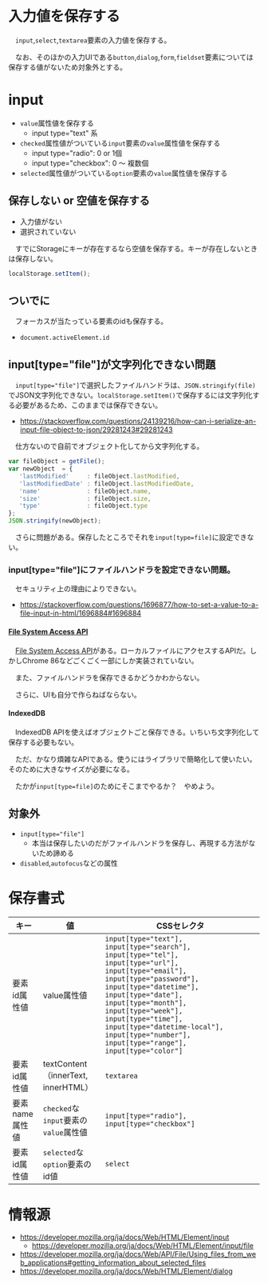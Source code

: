 # 入力値を保存する

　`input`,`select`,`textarea`要素の入力値を保存する。

　なお、そのほかの入力UIである`button`,`dialog`,`form`,`fieldset`要素については保存する値がないため対象外とする。

# input

* `value`属性値を保存する
    * input type="text" 系
* `checked`属性値がついている`input`要素の`value`属性値を保存する
    * input type="radio": 0 or 1個
    * input type="checkbox": 0 〜 複数個
* `selected`属性値がついている`option`要素の`value`属性値を保存する

## 保存しない or 空値を保存する

* 入力値がない
* 選択されていない

　すでにStorageにキーが存在するなら空値を保存する。キーが存在しないときは保存しない。

```javascript
localStorage.setItem();
```

## ついでに

　フォーカスが当たっている要素のidも保存する。

* `document.activeElement.id`

## input[type="file"]が文字列化できない問題

　`input[type="file"]`で選択したファイルハンドラは、`JSON.stringify(file)`でJSON文字列化できない。`localStorage.setItem()`で保存するには文字列化する必要があるため、このままでは保存できない。

* https://stackoverflow.com/questions/24139216/how-can-i-serialize-an-input-file-object-to-json/29281243#29281243

　仕方ないので自前でオブジェクト化してから文字列化する。

```javascript
var fileObject = getFile();
var newObject  = {
   'lastModified'     : fileObject.lastModified,
   'lastModifiedDate' : fileObject.lastModifiedDate,
   'name'             : fileObject.name,
   'size'             : fileObject.size,
   'type'             : fileObject.type
};  
JSON.stringify(newObject);
```

　さらに問題がある。保存したところでそれを`input[type=file]`に設定できない。

### input[type="file"]にファイルハンドラを設定できない問題。

　セキュリティ上の理由によりできない。

* https://stackoverflow.com/questions/1696877/how-to-set-a-value-to-a-file-input-in-html/1696884#1696884

#### [File System Access API][]

　[File System Access API][]がある。ローカルファイルにアクセスするAPIだ。しかしChrome 86などごくごく一部にしか実装されていない。

[File System Access API]:https://developer.mozilla.org/en-US/docs/Web/API/File_System_Access_API

　また、ファイルハンドラを保存できるかどうかわからない。

　さらに、UIも自分で作らねばならない。

#### IndexedDB

　IndexedDB APIを使えばオブジェクトごと保存できる。いちいち文字列化して保存する必要もない。

　ただ、かなり煩雑なAPIである。使うにはライブラリで簡略化して使いたい。そのために大きなサイズが必要になる。

　たかが`input[type=file]`のためにそこまでやるか？　やめよう。

## 対象外

* `input[type="file"]`
    * 本当は保存したいのだがファイルハンドラを保存し、再現する方法がないため諦める
* `disabled`,`autofocus`などの属性

# 保存書式

キー|値|CSSセレクタ
----|--|-----------
要素id属性値|value属性値|`input[type="text"], input[type="search"], input[type="tel"], input[type="url"], input[type="email"], input[type="password"], input[type="datetime"], input[type="date"], input[type="month"], input[type="week"], input[type="time"], input[type="datetime-local"], input[type="number"], input[type="range"], input[type="color"]`
要素id属性値|textContent（innerText, innerHTML）|`textarea`
要素name属性値|`checked`な`input`要素の`value`属性値|`input[type="radio"], input[type="checkbox"]`
要素id属性値|`selected`な`option`要素のid値|`select`

# 情報源

* https://developer.mozilla.org/ja/docs/Web/HTML/Element/input
    * https://developer.mozilla.org/ja/docs/Web/HTML/Element/input/file
* https://developer.mozilla.org/ja/docs/Web/API/File/Using_files_from_web_applications#getting_information_about_selected_files
* https://developer.mozilla.org/ja/docs/Web/HTML/Element/dialog
